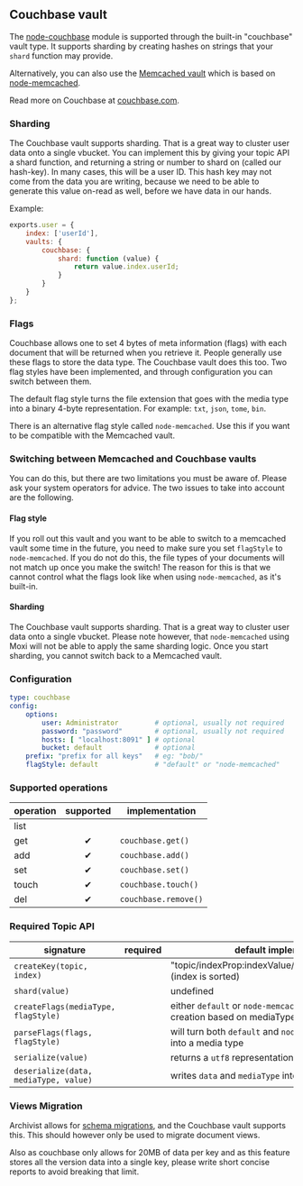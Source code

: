 ## Couchbase vault

The [node-couchbase](https://npmjs.org/package/couchbase) module is supported through the built-in
"couchbase" vault type. It supports sharding by creating hashes on strings that your `shard`
function may provide.

Alternatively, you can also use the [Memcached vault](../memcached/Readme.md) which is based on
[node-memcached](https://npmjs.org/package/memcached).

Read more on Couchbase at [couchbase.com](http://www.couchbase.com/couchbase-server/overview).


### Sharding

The Couchbase vault supports sharding. That is a great way to cluster user data onto a single
vbucket. You can implement this by giving your topic API a shard function, and returning a string or
number to shard on (called our hash-key). In many cases, this will be a user ID. This hash key may
not come from the data you are writing, because we need to be able to generate this value on-read as
well, before we have data in our hands.

Example:

```javascript
exports.user = {
	index: ['userId'],
	vaults: {
		couchbase: {
			shard: function (value) {
				return value.index.userId;
			}
		}
	}
};
```

### Flags

Couchbase allows one to set 4 bytes of meta information (flags) with each document that will be
returned when you retrieve it. People generally use these flags to store the data type. The
Couchbase vault does this too. Two flag styles have been implemented, and through configuration you
can switch between them.

The default flag style turns the file extension that goes with the media type into a binary 4-byte
representation. For example: `txt`, `json`, `tome`, `bin`.

There is an alternative flag style called `node-memcached`. Use this if you want to be compatible
with the Memcached vault.


### Switching between Memcached and Couchbase vaults

You can do this, but there are two limitations you must be aware of. Please ask your system
operators for advice. The two issues to take into account are the following.

#### Flag style

If you roll out this vault and you want to be able to switch to a memcached vault some time in the
future, you need to make sure you set `flagStyle` to `node-memcached`. If you do not do this, the
file types of your documents will not match up once you make the switch! The reason for this is that
we cannot control what the flags look like when using `node-memcached`, as it's built-in.

#### Sharding

The Couchbase vault supports sharding. That is a great way to cluster user data onto a single
vbucket. Please note however, that `node-memcached` using Moxi will not be able to apply the same
sharding logic. Once you start sharding, you cannot switch back to a Memcached vault.


### Configuration

```yaml
type: couchbase
config:
    options:
        user: Administrator         # optional, usually not required
        password: "password"        # optional, usually not required
        hosts: [ "localhost:8091" ] # optional
        bucket: default             # optional
    prefix: "prefix for all keys"   # eg: "bob/"
    flagStyle: default              # "default" or "node-memcached"
```


### Supported operations

operation | supported | implementation
----------|:---------:|---------------
list      |           |
get       | ✔         | `couchbase.get()`
add       | ✔         | `couchbase.add()`
set       | ✔         | `couchbase.set()`
touch     | ✔         | `couchbase.touch()`
del       | ✔         | `couchbase.remove()`


### Required Topic API

signature                             | required | default implementation
--------------------------------------|----------|-----------------------
`createKey(topic, index)`             |          | "topic/indexProp:indexValue/indexProp:indexValue/..." (index is sorted)
`shard(value)`                        |          | undefined
`createFlags(mediaType, flagStyle)`   |          | either `default` or `node-memcached` compatible style flag creation based on mediaType
`parseFlags(flags, flagStyle)`        |          | will turn both `default` and `node-memcached` style flags into a media type
`serialize(value)`                    |          | returns a `utf8` representation of `value.data`
`deserialize(data, mediaType, value)` |          | writes `data` and `mediaType` into `value`


### Views Migration

Archivist allows for [schema migrations](../../SchemaMigrations.md), and the Couchbase vault
supports this. This should however only be used to migrate document views.

Also as couchbase only allows for 20MB of data per key and as this feature stores all the version
data into a single key, please write short concise reports to avoid breaking that limit.
